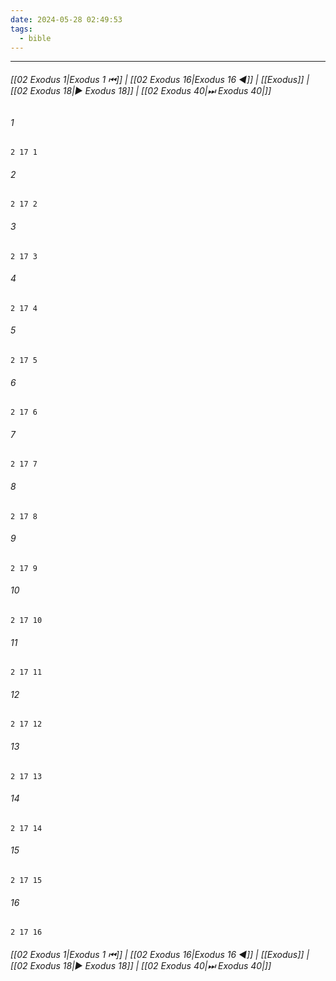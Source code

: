 ```yaml
---
date: 2024-05-28 02:49:53
tags:
  - bible
---
```

___

###### [[02 Exodus 1|Exodus 1 ⏮]] | [[02 Exodus 16|Exodus 16 ◀]] | [[Exodus]] | [[02 Exodus 18|▶ Exodus 18]] | [[02 Exodus 40|⏭ Exodus 40|]]

###### 1
``` verse
2 17 1 
```
###### 2
``` verse
2 17 2 
```
###### 3
``` verse
2 17 3 
```
###### 4
``` verse
2 17 4 
```
###### 5
``` verse
2 17 5 
```
###### 6
``` verse
2 17 6 
```
###### 7
``` verse
2 17 7 
```
###### 8
``` verse
2 17 8 
```
###### 9
``` verse
2 17 9 
```
###### 10
``` verse
2 17 10 
```
###### 11
``` verse
2 17 11 
```
###### 12
``` verse
2 17 12 
```
###### 13
``` verse
2 17 13 
```
###### 14
``` verse
2 17 14 
```
###### 15
``` verse
2 17 15 
```
###### 16
``` verse
2 17 16 
```

###### [[02 Exodus 1|Exodus 1 ⏮]] | [[02 Exodus 16|Exodus 16 ◀]] | [[Exodus]] | [[02 Exodus 18|▶ Exodus 18]] | [[02 Exodus 40|⏭ Exodus 40|]]

